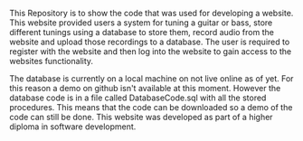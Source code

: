 This Repository is to show the code that was used for developing a website. 
This website provided users a system for tuning a guitar or bass, store different tunings using a database to store them, record audio from the website and upload those recordings to a database. 
The user is required to register with the website and then log into the website to gain access to the websites functionality. 

The database is currently on a local machine on not live online as of yet. For this reason a demo on github isn't available at this moment. 
However the database code is in a file called DatabaseCode.sql with all the stored procedures. 
This means that the code can be downloaded so a demo of the code can still be done. 
This website was developed as part of a higher diploma in software development.


